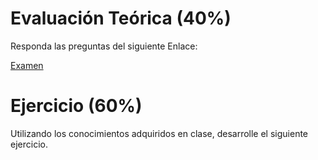 # Evaluación Teórica (40%)
Responda las preguntas del siguiente Enlace:

[Examen](https://forms.gle)

# Ejercicio (60%)
Utilizando los conocimientos adquiridos en clase, desarrolle el siguiente ejercicio.

